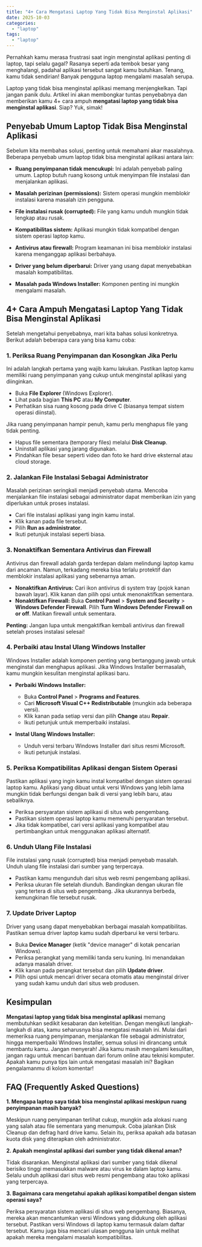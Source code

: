 ```yaml
---
title: "4+ Cara Mengatasi Laptop Yang Tidak Bisa Menginstal Aplikasi"
date: 2025-10-03
categories: 
  - "laptop"
tags: 
  - "laptop"
---
```


Pernahkah kamu merasa frustrasi saat ingin menginstal aplikasi penting di laptop, tapi selalu gagal? Rasanya seperti ada tembok besar yang menghalangi, padahal aplikasi tersebut sangat kamu butuhkan. Tenang, kamu tidak sendirian! Banyak pengguna laptop mengalami masalah serupa.

Laptop yang tidak bisa menginstal aplikasi memang menjengkelkan. Tapi jangan panik dulu. Artikel ini akan membongkar tuntas penyebabnya dan memberikan kamu 4+ cara ampuh **mengatasi laptop yang tidak bisa menginstal aplikasi**. Siap? Yuk, simak!

## Penyebab Umum Laptop Tidak Bisa Menginstal Aplikasi

Sebelum kita membahas solusi, penting untuk memahami akar masalahnya. Beberapa penyebab umum laptop tidak bisa menginstal aplikasi antara lain:

- **Ruang penyimpanan tidak mencukupi:** Ini adalah penyebab paling umum. Laptop butuh ruang kosong untuk menyimpan file instalasi dan menjalankan aplikasi.
    
- **Masalah perizinan (permissions):** Sistem operasi mungkin memblokir instalasi karena masalah izin pengguna.
    
- **File instalasi rusak (corrupted):** File yang kamu unduh mungkin tidak lengkap atau rusak.
    
- **Kompatibilitas sistem:** Aplikasi mungkin tidak kompatibel dengan sistem operasi laptop kamu.
    
- **Antivirus atau firewall:** Program keamanan ini bisa memblokir instalasi karena menganggap aplikasi berbahaya.
    
- **Driver yang belum diperbarui:** Driver yang usang dapat menyebabkan masalah kompatibilitas.
    
- **Masalah pada Windows Installer:** Komponen penting ini mungkin mengalami masalah.
    

## 4+ Cara Ampuh Mengatasi Laptop Yang Tidak Bisa Menginstal Aplikasi

Setelah mengetahui penyebabnya, mari kita bahas solusi konkretnya. Berikut adalah beberapa cara yang bisa kamu coba:

### 1\. Periksa Ruang Penyimpanan dan Kosongkan Jika Perlu

Ini adalah langkah pertama yang wajib kamu lakukan. Pastikan laptop kamu memiliki ruang penyimpanan yang cukup untuk menginstal aplikasi yang diinginkan.

- Buka **File Explorer** (Windows Explorer).
- Lihat pada bagian **This PC** atau **My Computer**.
- Perhatikan sisa ruang kosong pada drive C (biasanya tempat sistem operasi diinstal).

Jika ruang penyimpanan hampir penuh, kamu perlu menghapus file yang tidak penting.

- Hapus file sementara (temporary files) melalui **Disk Cleanup**.
- Uninstall aplikasi yang jarang digunakan.
- Pindahkan file besar seperti video dan foto ke hard drive eksternal atau cloud storage.

### 2\. Jalankan File Instalasi Sebagai Administrator

Masalah perizinan seringkali menjadi penyebab utama. Mencoba menjalankan file instalasi sebagai administrator dapat memberikan izin yang diperlukan untuk proses instalasi.

- Cari file instalasi aplikasi yang ingin kamu instal.
- Klik kanan pada file tersebut.
- Pilih **Run as administrator**.
- Ikuti petunjuk instalasi seperti biasa.

### 3\. Nonaktifkan Sementara Antivirus dan Firewall

Antivirus dan firewall adalah garda terdepan dalam melindungi laptop kamu dari ancaman. Namun, terkadang mereka bisa terlalu protektif dan memblokir instalasi aplikasi yang sebenarnya aman.

- **Nonaktifkan Antivirus:** Cari ikon antivirus di system tray (pojok kanan bawah layar). Klik kanan dan pilih opsi untuk menonaktifkan sementara.
- **Nonaktifkan Firewall:** Buka **Control Panel** > **System and Security** > **Windows Defender Firewall**. Pilih **Turn Windows Defender Firewall on or off**. Matikan firewall untuk sementara.

**Penting:** Jangan lupa untuk mengaktifkan kembali antivirus dan firewall setelah proses instalasi selesai!

### 4\. Perbaiki atau Instal Ulang Windows Installer

Windows Installer adalah komponen penting yang bertanggung jawab untuk menginstal dan menghapus aplikasi. Jika Windows Installer bermasalah, kamu mungkin kesulitan menginstal aplikasi baru.

- **Perbaiki Windows Installer:**
    
    - Buka **Control Panel** > **Programs and Features**.
    - Cari **Microsoft Visual C++ Redistributable** (mungkin ada beberapa versi).
    - Klik kanan pada setiap versi dan pilih **Change** atau **Repair**.
    - Ikuti petunjuk untuk memperbaiki instalasi.
- **Instal Ulang Windows Installer:**
    
    - Unduh versi terbaru Windows Installer dari situs resmi Microsoft.
    - Ikuti petunjuk instalasi.

### 5\. Periksa Kompatibilitas Aplikasi dengan Sistem Operasi

Pastikan aplikasi yang ingin kamu instal kompatibel dengan sistem operasi laptop kamu. Aplikasi yang dibuat untuk versi Windows yang lebih lama mungkin tidak berfungsi dengan baik di versi yang lebih baru, atau sebaliknya.

- Periksa persyaratan sistem aplikasi di situs web pengembang.
- Pastikan sistem operasi laptop kamu memenuhi persyaratan tersebut.
- Jika tidak kompatibel, cari versi aplikasi yang kompatibel atau pertimbangkan untuk menggunakan aplikasi alternatif.

### 6\. Unduh Ulang File Instalasi

File instalasi yang rusak (corrupted) bisa menjadi penyebab masalah. Unduh ulang file instalasi dari sumber yang terpercaya.

- Pastikan kamu mengunduh dari situs web resmi pengembang aplikasi.
- Periksa ukuran file setelah diunduh. Bandingkan dengan ukuran file yang tertera di situs web pengembang. Jika ukurannya berbeda, kemungkinan file tersebut rusak.

### 7\. Update Driver Laptop

Driver yang usang dapat menyebabkan berbagai masalah kompatibilitas. Pastikan semua driver laptop kamu sudah diperbarui ke versi terbaru.

- Buka **Device Manager** (ketik "device manager" di kotak pencarian Windows).
- Periksa perangkat yang memiliki tanda seru kuning. Ini menandakan adanya masalah driver.
- Klik kanan pada perangkat tersebut dan pilih **Update driver**.
- Pilih opsi untuk mencari driver secara otomatis atau menginstal driver yang sudah kamu unduh dari situs web produsen.

## Kesimpulan

**Mengatasi laptop yang tidak bisa menginstal aplikasi** memang membutuhkan sedikit kesabaran dan ketelitian. Dengan mengikuti langkah-langkah di atas, kamu seharusnya bisa mengatasi masalah ini. Mulai dari memeriksa ruang penyimpanan, menjalankan file sebagai administrator, hingga memperbaiki Windows Installer, semua solusi ini dirancang untuk membantu kamu. Jangan menyerah! Jika kamu masih mengalami kesulitan, jangan ragu untuk mencari bantuan dari forum online atau teknisi komputer. Apakah kamu punya tips lain untuk mengatasi masalah ini? Bagikan pengalamanmu di kolom komentar!

## FAQ (Frequently Asked Questions)

**1\. Mengapa laptop saya tidak bisa menginstal aplikasi meskipun ruang penyimpanan masih banyak?**

Meskipun ruang penyimpanan terlihat cukup, mungkin ada alokasi ruang yang salah atau file sementara yang menumpuk. Coba jalankan Disk Cleanup dan defrag hard drive kamu. Selain itu, periksa apakah ada batasan kuota disk yang diterapkan oleh administrator.

**2\. Apakah menginstal aplikasi dari sumber yang tidak dikenal aman?**

Tidak disarankan. Menginstal aplikasi dari sumber yang tidak dikenal berisiko tinggi memasukkan malware atau virus ke dalam laptop kamu. Selalu unduh aplikasi dari situs web resmi pengembang atau toko aplikasi yang terpercaya.

**3\. Bagaimana cara mengetahui apakah aplikasi kompatibel dengan sistem operasi saya?**

Periksa persyaratan sistem aplikasi di situs web pengembang. Biasanya, mereka akan mencantumkan versi Windows yang didukung oleh aplikasi tersebut. Pastikan versi Windows di laptop kamu termasuk dalam daftar tersebut. Kamu juga bisa mencari ulasan pengguna lain untuk melihat apakah mereka mengalami masalah kompatibilitas.
